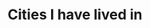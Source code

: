 ---
title: "Cities I have lived in"
hashtag: "cities-i-have-lived-in"
related:
  - _hashtags/cities-i-have-visited.md
---